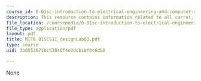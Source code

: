 ```yaml
---
course_id: 6-01sc-introduction-to-electrical-engineering-and-computer-science-i-spring-2011
description: This resource contains information related to all carrot, no stick.
file_location: /coursemedia/6-01sc-introduction-to-electrical-engineering-and-computer-science-i-spring-2011/3b0553671bc53046f4e2dcb18f0c6db8_MIT6_01SCS11_designLab03.pdf
file_type: application/pdf
layout: pdf
title: MIT6_01SCS11_designLab03.pdf
type: course
uid: 3b0553671bc53046f4e2dcb18f0c6db8

---
```

None